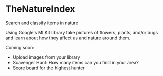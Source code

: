 # TheNatureIndex
Search and classify items in nature

Using Google's MLKit library take pictures of flowers, plants, and/or bugs and learn about
how they affect us and nature around them.

Coming soon:
* Upload images from your library
* Scavenger Hunt: How many items can you find in your area?
* Score board for the highest hunter
  